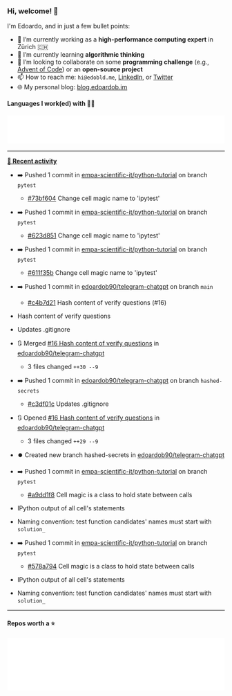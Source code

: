 ### Hi, welcome! 👋 

I'm Edoardo, and in just a few bullet points:

- 🔭 I’m currently working as a **high-performance computing expert** in Zürich 🇨🇭
- 🌱 I’m currently learning **algorithmic thinking**
- 👯 I’m looking to collaborate on some **programming challenge** (e.g., [Advent of Code](https://github.com/edoardob90/aoc2022)) or an **open-source project**
- 📫 How to reach me: `hi@edobld.me`, [LinkedIn](https://linkedin.com/in/edobld), or [Twitter](https://twitter.com/eadweard90)
- 🌐 My personal blog: [blog.edoardob.im](https://blog.edoardob.im)

#### Languages I work(ed) with 👨‍💻

<img src="https://github.com/edoardob90/edoardob90/blob/main/.cache/languages.svg">

---

**[📰 Recent activity](https://github.com/edoardob90)**
* ➡️ Pushed 1 commit in [empa-scientific-it/python-tutorial](https://github.com/empa-scientific-it/python-tutorial) on branch `pytest`
  * [#73bf604](https://github.com/empa-scientific-it/python-tutorial/commit/73bf604) Change cell magic name to &#39;ipytest&#39;
* ➡️ Pushed 1 commit in [empa-scientific-it/python-tutorial](https://github.com/empa-scientific-it/python-tutorial) on branch `pytest`
  * [#623d851](https://github.com/empa-scientific-it/python-tutorial/commit/623d851) Change cell magic name to &#39;ipytest&#39;
* ➡️ Pushed 1 commit in [empa-scientific-it/python-tutorial](https://github.com/empa-scientific-it/python-tutorial) on branch `pytest`
  * [#611f35b](https://github.com/empa-scientific-it/python-tutorial/commit/611f35b) Change cell magic name to &#39;ipytest&#39;
* ➡️ Pushed 1 commit in [edoardob90/telegram-chatgpt](https://github.com/edoardob90/telegram-chatgpt) on branch `main`
  * [#c4b7d21](https://github.com/edoardob90/telegram-chatgpt/commit/c4b7d21) Hash content of verify questions (#16)

* Hash content of verify questions

* Updates .gitignore
* 🔃 Merged [#16 Hash content of verify questions](https://github.com/edoardob90/telegram-chatgpt/pull/16) in [edoardob90/telegram-chatgpt](https://github.com/edoardob90/telegram-chatgpt)
  * 3 files changed `++30 --9`
* ➡️ Pushed 1 commit in [edoardob90/telegram-chatgpt](https://github.com/edoardob90/telegram-chatgpt) on branch `hashed-secrets`
  * [#c3df01c](https://github.com/edoardob90/telegram-chatgpt/commit/c3df01c) Updates .gitignore
* 🔃 Opened [#16 Hash content of verify questions](https://github.com/edoardob90/telegram-chatgpt/pull/16) in [edoardob90/telegram-chatgpt](https://github.com/edoardob90/telegram-chatgpt)
  * 3 files changed `++29 --9`
* ⏺️ Created new branch hashed-secrets in [edoardob90/telegram-chatgpt](https://github.com/edoardob90/telegram-chatgpt)
* ➡️ Pushed 1 commit in [empa-scientific-it/python-tutorial](https://github.com/empa-scientific-it/python-tutorial) on branch `pytest`
  * [#a9dd1f8](https://github.com/empa-scientific-it/python-tutorial/commit/a9dd1f8) Cell magic is a class to hold state between calls

* IPython output of all cell&#39;s statements
* Naming convention: test function candidates&#39; names must start with `solution_`
* ➡️ Pushed 1 commit in [empa-scientific-it/python-tutorial](https://github.com/empa-scientific-it/python-tutorial) on branch `pytest`
  * [#578a794](https://github.com/empa-scientific-it/python-tutorial/commit/578a794) Cell magic is a class to hold state between calls

* IPython output of all cell&#39;s statements
* Naming convention: test function candidates&#39; names must start with `solution_`


---

#### Repos worth a ⭐

<img src="https://github.com/edoardob90/edoardob90/blob/main/.cache/stars.svg">

<!--
- ⚡ Fun fact: ...
- 🤔 I’m looking for help with ...
- 💬 Ask me about ...
-->

